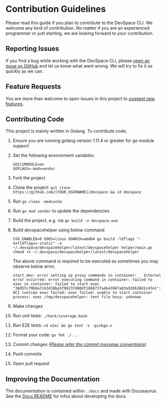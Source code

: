 # Contribution Guidelines
Please read this guide if you plan to contribute to the DevSpace CLI. We welcome any kind of contribution. No matter if you are an experienced programmer or just starting, we are looking forward to your contribution.

## Reporting Issues
If you find a bug while working with the DevSpace CLI, please [open an issue on GitHub](https://github.com/loft-sh/devspace/issues/new?labels=kind%2Fbug&template=bug-report.md&title=Bug:) and let us know what went wrong. We will try to fix it as quickly as we can.

## Feature Requests
You are more than welcome to open issues in this project to [suggest new features](https://github.com/loft-sh/devspace/issues/new?labels=kind%2Ffeature&template=feature-request.md&title=Feature%20Request:).

## Contributing Code
This project is mainly written in Golang. To contribute code,
1. Ensure you are running golang version 1.11.4 or greater for go module support
2. Set the following environment variables:
    ```
    GO111MODULE=on
    GOFLAGS=-mod=vendor
    ```
3. Fork the project
4. Clone the project: `git clone https://github.com/[YOUR_USERNAME]/devspace && cd devspace`
5. Run `go clean -modcache`
6. Run `go mod vendor` to update the dependencies
7. Build the project, e.g. via `go build -o devspace.exe`
8. Build devspacehelper using below command
   ```
   CGO_ENABLED=0 GOOS=linux GOARCH=amd64 go build -ldflags "-extldflags=-static" -o ~/.devspace/devspacehelper/latest/devspacehelper helper/main.go
   chmod +x ~/.devspace/devspacehelper/latest/devspacehelper
   ```
   The above command is required to be executed as sometimes you may observe below error,
   ```
   start_dev: error setting up proxy commands in container:   Internal error occurred: error executing command in container: failed to exec in container: failed to start exec "38d5fc79b8a7c63d38ba5f99237d80df186871fa4b43987a83a926628d1c47e1": OCI runtime exec failed: exec failed: unable to start container process: exec /tmp/devspacehelper: text file busy: unknown
   ```


9. Make changes
10. Run unit tests: `./hack/coverage.bash`
11. Run E2E tests: `cd e2e/ && go test -v -ginkgo.v`
12. Format your code: `go fmt ./...`
13. Commit changes *([Please refer the commit message conventions](https://www.conventionalcommits.org/en/v1.0.0/))*
14. Push commits
15. Open pull request

## Improving the Documentation
The documentation is contained within `./docs` and made with Docusaurus. See the [Docs README](./docs) for infos about developing the docs.
